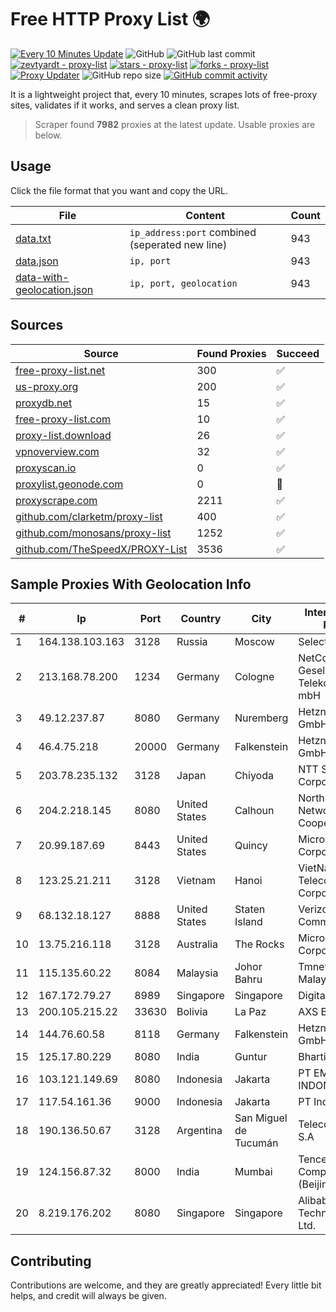 
# Free HTTP Proxy List 🌍

[![Every 10 Minutes Update](https://github.com/mertguvencli/http-proxy-list/actions/workflows/main.yml/badge.svg?branch=main)](https://github.com/mertguvencli/http-proxy-list/actions/workflows/main.yml)
![GitHub](https://img.shields.io/github/license/mertguvencli/http-proxy-list)
![GitHub last commit](https://img.shields.io/github/last-commit/mertguvencli/http-proxy-list)
[![zevtyardt - proxy-list](https://img.shields.io/static/v1?label=zevtyardt&message=proxy-list&color=blue&logo=github)](https://github.com/zevtyardt/proxy-list "Go to GitHub repo")
[![stars - proxy-list](https://img.shields.io/github/stars/zevtyardt/proxy-list?style=social)](https://github.com/zevtyardt/proxy-list)
[![forks - proxy-list](https://img.shields.io/github/forks/zevtyardt/proxy-list?style=social)](https://github.com/zevtyardt/proxy-list)
[![Proxy Updater](https://github.com/zevtyardt/proxy-list/workflows/Proxy%20Updater/badge.svg)](https://github.com/zevtyardt/proxy-list/actions?query=workflow:"Proxy+Updater")
![GitHub repo size](https://img.shields.io/github/repo-size/zevtyardt/proxy-list)
[![GitHub commit activity](https://img.shields.io/github/commit-activity/m/zevtyardt/proxy-list?logo=commits)](https://github.com/zevtyardt/proxy-list/commits/main)

It is a lightweight project that, every 10 minutes, scrapes lots of free-proxy sites, validates if it works, and serves a clean proxy list.

> Scraper found **7982** proxies at the latest update. Usable proxies are below.

## Usage

Click the file format that you want and copy the URL.

|File|Content|Count|
|----|-------|-----|
|[data.txt](https://raw.githubusercontent.com/mertguvencli/http-proxy-list/main/proxy-list/data.txt)|`ip_address:port` combined (seperated new line)|943|
|[data.json](https://raw.githubusercontent.com/mertguvencli/http-proxy-list/main/proxy-list/data.json)|`ip, port`|943|
|[data-with-geolocation.json](https://raw.githubusercontent.com/mertguvencli/http-proxy-list/main/proxy-list/data-with-geolocation.json)|`ip, port, geolocation`|943|

## Sources

|Source|Found Proxies|Succeed|
|------|-------------|-------|
|[free-proxy-list.net](https://free-proxy-list.net)|300|✅|
|[us-proxy.org](https://www.us-proxy.org)|200|✅|
|[proxydb.net](http://proxydb.net)|15|✅|
|[free-proxy-list.com](https://free-proxy-list.com/?page=&port=&type%5B%5D=http&type%5B%5D=https&up_time=0&search=Search)|10|✅|
|[proxy-list.download](https://www.proxy-list.download/HTTP)|26|✅|
|[vpnoverview.com](https://vpnoverview.com/privacy/anonymous-browsing/free-proxy-servers)|32|✅|
|[proxyscan.io](https://www.proxyscan.io)|0|✅|
|[proxylist.geonode.com](https://proxylist.geonode.com/api/proxy-list?limit=300&page=1&sort_by=lastChecked&sort_type=desc&protocols=http,https)|0|🚫|
|[proxyscrape.com](https://api.proxyscrape.com/v2/?request=displayproxies&protocol=http&timeout=10000&country=all&ssl=all&anonymity=all)|2211|✅|
|[github.com/clarketm/proxy-list](https://raw.githubusercontent.com/clarketm/proxy-list/master/proxy-list-raw.txt)|400|✅|
|[github.com/monosans/proxy-list](https://raw.githubusercontent.com/monosans/proxy-list/main/proxies/http.txt)|1252|✅|
|[github.com/TheSpeedX/PROXY-List](https://raw.githubusercontent.com/TheSpeedX/PROXY-List/master/http.txt)|3536|✅|


## Sample Proxies With Geolocation Info

|#|Ip|Port|Country|City|Internet Service Provider|
|-|--|----|-------|----|-------------------------|
|1|164.138.103.163|3128|Russia|Moscow|Selectel|
|2|213.168.78.200|1234|Germany|Cologne|NetCologne Gesellschaft fur Telekommunikation mbH|
|3|49.12.237.87|8080|Germany|Nuremberg|Hetzner Online GmbH|
|4|46.4.75.218|20000|Germany|Falkenstein|Hetzner Online GmbH|
|5|203.78.235.132|3128|Japan|Chiyoda|NTT SmartConnect Corporation|
|6|204.2.218.145|8080|United States|Calhoun|North Georgia Network Cooperative, Inc.|
|7|20.99.187.69|8443|United States|Quincy|Microsoft Corporation|
|8|123.25.21.211|3128|Vietnam|Hanoi|VietNam Post and Telecom Corporation|
|9|68.132.18.127|8888|United States|Staten Island|Verizon Communications|
|10|13.75.216.118|3128|Australia|The Rocks|Microsoft Corporation|
|11|115.135.60.22|8084|Malaysia|Johor Bahru|Tmnet, Telekom Malaysia Bhd.|
|12|167.172.79.27|8989|Singapore|Singapore|DigitalOcean, LLC|
|13|200.105.215.22|33630|Bolivia|La Paz|AXS Bolivia S. A.|
|14|144.76.60.58|8118|Germany|Falkenstein|Hetzner Online GmbH|
|15|125.17.80.229|8080|India|Guntur|Bharti Airtel|
|16|103.121.149.69|8080|Indonesia|Jakarta|PT EMERIO INDONESIA|
|17|117.54.161.36|9000|Indonesia|Jakarta|PT IndoInternet|
|18|190.136.50.67|3128|Argentina|San Miguel de Tucumán|Telecom Argentina S.A|
|19|124.156.87.32|8000|India|Mumbai|Tencent Cloud Computing (Beijing) Co|
|20|8.219.176.202|8080|Singapore|Singapore|Alibaba (US) Technology Co., Ltd.|



## Contributing

Contributions are welcome, and they are greatly appreciated! Every
little bit helps, and credit will always be given.

